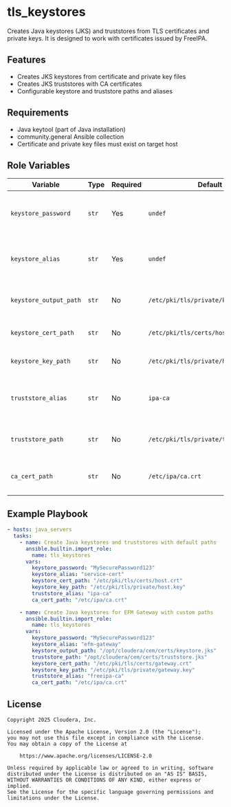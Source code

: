 # tls_keystores

Creates Java keystores (JKS) and truststores from TLS certificates and private keys. It is designed to work with certificates issued by FreeIPA.

## Features
- Creates JKS keystores from certificate and private key files
- Creates JKS truststores with CA certificates
- Configurable keystore and truststore paths and aliases

## Requirements
- Java keytool (part of Java installation)
- community.general Ansible collection
- Certificate and private key files must exist on target host

## Role Variables

| Variable | Type | Required | Default | Description |
|----------|------|----------|---------|-------------|
| `keystore_password` | `str` | Yes | `undef` | Password for both keystore and truststore |
| `keystore_alias` | `str` | Yes | `undef` | Alias name for the certificate in the keystore |
| `keystore_output_path` | `str` | No | `/etc/pki/tls/private/keystore.jks` | Path to output JKS keystore file |
| `keystore_cert_path` | `str` | No | `/etc/pki/tls/certs/host.crt` | Path to the certificate file |
| `keystore_key_path` | `str` | No | `/etc/pki/tls/private/host.key` | Path to the private key file |
| `truststore_alias` | `str` | No | `ipa-ca` | Alias name for the CA certificate in the truststore |
| `truststore_path` | `str` | No | `/etc/pki/tls/private/truststore.jks` | Path to output JKS truststore file |
| `ca_cert_path` | `str` | No | `/etc/ipa/ca.crt` | Path to the CA certificate file |

## Example Playbook

```yaml
- hosts: java_servers
  tasks:
    - name: Create Java keystores and truststores with default paths
      ansible.builtin.import_role:
        name: tls_keystores
      vars:
        keystore_password: "MySecurePassword123"
        keystore_alias: "service-cert"
        keystore_cert_path: "/etc/pki/tls/certs/host.crt"
        keystore_key_path: "/etc/pki/tls/private/host.key"
        truststore_alias: "ipa-ca"
        ca_cert_path: "/etc/ipa/ca.crt"

    - name: Create Java keystores for EFM Gateway with custom paths
      ansible.builtin.import_role:
        name: tls_keystores
      vars:
        keystore_password: "MySecurePassword123"
        keystore_alias: "efm-gateway"
        keystore_output_path: "/opt/cloudera/cem/certs/keystore.jks"
        truststore_path: "/opt/cloudera/cem/certs/truststore.jks"
        keystore_cert_path: "/etc/pki/tls/certs/gateway.crt"
        keystore_key_path: "/etc/pki/tls/private/gateway.key"
        truststore_alias: "freeipa-ca"
        ca_cert_path: "/etc/ipa/ca.crt"
```

## License

```
Copyright 2025 Cloudera, Inc.

Licensed under the Apache License, Version 2.0 (the "License");
you may not use this file except in compliance with the License.
You may obtain a copy of the License at

    https://www.apache.org/licenses/LICENSE-2.0

Unless required by applicable law or agreed to in writing, software
distributed under the License is distributed on an "AS IS" BASIS,
WITHOUT WARRANTIES OR CONDITIONS OF ANY KIND, either express or implied.
See the License for the specific language governing permissions and
limitations under the License.
```
